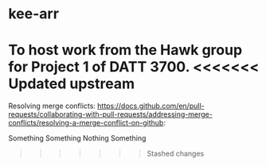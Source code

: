 # kee-arr
 To host work from the Hawk group for Project 1 of DATT 3700.
<<<<<<< Updated upstream
=======

Resolving merge conflicts:
https://docs.github.com/en/pull-requests/collaborating-with-pull-requests/addressing-merge-conflicts/resolving-a-merge-conflict-on-github:

Something Something Nothing Something
>>>>>>> Stashed changes

